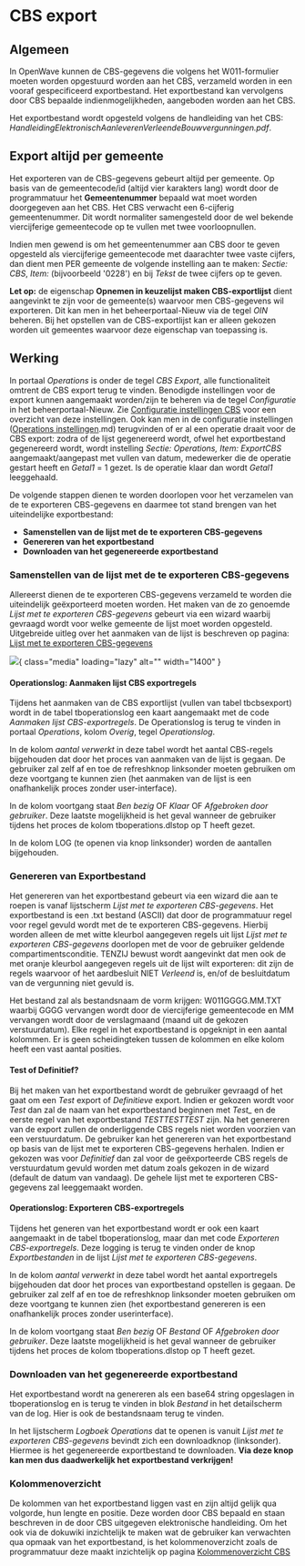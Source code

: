 # CBS export

## Algemeen

In OpenWave kunnen de CBS-gegevens die volgens het W011-formulier moeten worden opgestuurd worden aan het CBS, verzameld worden in een vooraf gespecificeerd exportbestand. Het exportbestand kan vervolgens door CBS bepaalde indienmogelijkheden, aangeboden worden aan het CBS.

Het exportbestand wordt opgesteld volgens de handleiding van het CBS: *HandleidingElektronischAanleverenVerleendeBouwvergunningen.pdf*.

## Export altijd per gemeente

Het exporteren van de CBS-gegevens gebeurt altijd per gemeente. Op basis van de gemeentecode/id (altijd vier karakters lang) wordt door de programmatuur het **Gemeentenummer** bepaald wat moet worden doorgegeven aan het CBS. Het CBS verwacht een 6-cijferig gemeentenummer. Dit wordt normaliter samengesteld door de wel bekende viercijferige gemeentecode op te vullen met twee voorloopnullen.

Indien men gewend is om het gemeentenummer aan CBS door te geven opgesteld als viercijferige gemeentecode met daarachter twee vaste cijfers, dan dient men PER gemeente de volgende instelling aan te maken: *Sectie: CBS*, *Item: <gemeentecode>* (bijvoorbeeld '0228') en bij *Tekst* de twee cijfers op te geven.

**Let op:** de eigenschap **Opnemen in keuzelijst maken CBS-exportlijst** dient aangevinkt te zijn voor de gemeente(s) waarvoor men CBS-gegevens wil exporteren. Dit kan men in het beheerportaal-Nieuw via de tegel *OIN* beheren. Bij het opstellen van de CBS-exportlijst kan er alleen gekozen worden uit gemeentes waarvoor deze eigenschap van toepassing is.

## Werking

In portaal *Operations* is onder de tegel *CBS Export*, alle functionaliteit omtrent de CBS export terug te vinden. Benodigde instellingen voor de export kunnen aangemaakt worden/zijn te beheren via de tegel *Configuratie* in het beheerportaal-Nieuw. Zie [Configuratie instellingen CBS](/docs/instellen_inrichten/configuratie/sectie_cbs) voor een overzicht van deze instellingen. Ook kan men in de configuratie instellingen ([Operations instellingen](/docs/instellen_inrichten/configuratie/sectie_operations).md) terugvinden of er al een operatie draait voor de CBS export: zodra of de lijst gegenereerd wordt, ofwel het exportbestand gegenereerd wordt, wordt instelling *Sectie: Operations, Item: ExportCBS* aangemaakt/aangepast met vullen van datum, medewerker die de operatie gestart heeft en *Getal1* = 1 gezet. Is de operatie klaar dan wordt *Getal1* leeggehaald.

De volgende stappen dienen te worden doorlopen voor het verzamelen van de te exporteren CBS-gegevens en daarmee tot stand brengen van het uiteindelijke exportbestand:

  * **Samenstellen van de lijst met de te exporteren CBS-gegevens**
  * **Genereren van het exportbestand**
  * **Downloaden van het gegenereerde exportbestand**

### Samenstellen van de lijst met de te exporteren CBS-gegevens

Allereerst dienen de te exporteren CBS-gegevens verzameld te worden die uiteindelijk geëxporteerd moeten worden. Het maken van de zo genoemde *Lijst met te exporteren CBS-gegevens* gebeurt via een wizard waarbij gevraagd wordt voor welke gemeente de lijst moet worden opgesteld. Uitgebreide uitleg over het aanmaken van de lijst is beschreven op pagina: [Lijst met te exporteren CBS-gegevens](/docs/probleemoplossing/programmablokken/cbs_export/lijst_met_te_exporteren_cbsgegevens.md)

![](applicatiebeheer/probleemoplossing/programmablokken/cbslijstexportgegevens.png.png){ class="media" loading="lazy" alt="" width="1400" }

#### Operationslog: Aanmaken lijst CBS exportregels

Tijdens het aanmaken van de CBS exportlijst (vullen van tabel tbcbsexport) wordt in de tabel tboperationslog een kaart aangemaakt met de code *Aanmaken lijst CBS-exportregels*. De Operationslog is terug te vinden in portaal *Operations*, kolom *Overig*, tegel *Operationslog*.

In de kolom *aantal verwerkt* in deze tabel wordt het aantal CBS-regels bijgehouden dat door het proces van aanmaken van de lijst is gegaan. De gebruiker zal zelf af en toe de refreshknop linksonder moeten gebruiken om deze voortgang te kunnen zien (het aanmaken van de lijst is een onafhankelijk proces zonder user-interface).

In de kolom voortgang staat *Ben bezig* OF *Klaar* OF *Afgebroken door gebruiker*. Deze laatste mogelijkheid is het geval wanneer de gebruiker tijdens het proces de kolom tboperations.dlstop op T heeft gezet.

In de kolom LOG (te openen via knop linksonder) worden de aantallen bijgehouden.

### Genereren van Exportbestand

Het genereren van het exportbestand gebeurt via een wizard die aan te roepen is vanaf lijstscherm *Lijst met te exporteren CBS-gegevens*.
Het exportbestand is een .txt bestand (ASCII) dat door de programmatuur regel voor regel gevuld wordt met de te exporteren CBS-gegevens. Hierbij worden alleen de met witte kleurbol aangegeven regels uit lijst *Lijst met te exporteren CBS-gegevens* doorlopen met de voor de gebruiker geldende compartimentsconditie. TENZIJ bewust wordt aangevinkt dat men ook de met oranje kleurbol aangegeven regels uit de lijst wilt exporteren: dit zijn de regels waarvoor of het aardbesluit NIET *Verleend* is, en/of de besluitdatum van de vergunning niet gevuld is.

Het bestand zal als bestandsnaam de vorm krijgen: W011GGGG.MM.TXT waarbij GGGG vervangen wordt door de viercijferige gemeentecode en MM vervangen wordt door de verslagmaand (maand uit de gekozen verstuurdatum). Elke regel in het exportbestand is opgeknipt in een aantal kolommen. Er is geen scheidingteken tussen de kolommen en elke kolom heeft een vast aantal posities.

#### Test of Definitief?

Bij het maken van het exportbestand wordt de gebruiker gevraagd of het gaat om een *Test* export of *Definitieve* export. Indien er gekozen wordt voor *Test* dan zal de naam van het exportbestand beginnen met *Test_* en de eerste regel van het exportbestand *TESTTESTTEST* zijn. Na het genereren van de export zullen de onderliggende CBS regels niet worden voorzien van een verstuurdatum. De gebruiker kan het genereren van het exportbestand op basis van de lijst met te exporteren CBS-gegevens herhalen. Indien er gekozen was voor *Definitief* dan zal voor de geëxporteerde CBS regels de verstuurdatum gevuld worden met datum zoals gekozen in de wizard (default de datum van vandaag). De gehele lijst met te exporteren CBS-gegevens zal leeggemaakt worden.

#### Operationslog: Exporteren CBS-exportregels

Tijdens het generen van het exportbestand wordt er ook een kaart aangemaakt in de tabel tboperationslog, maar dan met code *Exporteren CBS-exportregels*. Deze logging is terug te vinden onder de knop *Exportbestanden* in de lijst *Lijst met te exporteren CBS-gegevens*.

In de kolom *aantal verwerkt* in deze tabel wordt het aantal exportregels bijgehouden dat door het proces van exportbestand opstellen is gegaan. De gebruiker zal zelf af en toe de refreshknop linksonder moeten gebruiken om deze voortgang te kunnen zien (het exportbestand genereren is een onafhankelijk proces zonder userinterface).

In de kolom voortgang staat *Ben bezig* OF *Bestand* OF *Afgebroken door gebruiker*. Deze laatste mogelijkheid is het geval wanneer de gebruiker tijdens het proces de kolom tboperations.dlstop op T heeft gezet.

### Downloaden van het gegenereerde exportbestand

Het exportbestand wordt na genereren als een base64 string opgeslagen in tboperationslog en is terug te vinden in blok *Bestand* in het detailscherm van de log. Hier is ook de bestandsnaam terug te vinden.

In het lijstscherm *Logboek Operations* dat te openen is vanuit *Lijst met te exporteren CBS-gegevens* bevindt zich een downloadknop (linksonder). Hiermee is het gegenereerde exportbestand te downloaden. **Via deze knop kan men dus daadwerkelijk het exportbestand verkrijgen!**

### Kolommenoverzicht

De kolommen van het exportbestand liggen vast en zijn altijd gelijk qua volgorde, hun lengte en positie. Deze worden door CBS bepaald en staan beschreven in de door CBS uitgegeven elektronische handleiding. Om het ook via de dokuwiki inzichtelijk te maken wat de gebruiker kan verwachten qua opmaak van het exportbestand, is het kolommenoverzicht zoals de programmatuur deze maakt inzichtelijk op pagina  [Kolommenoverzicht CBS](/docs/probleemoplossing/programmablokken/cbs_export/kolommen_overzicht.md)

